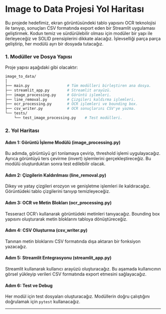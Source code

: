 # Image to Data Projesi Yol Haritası

Bu projede hedefimiz, ekran görüntüsündeki tablo yapısını OCR teknolojisi ile tanıyıp, sonuçları CSV formatında export eden bir Streamlit uygulaması geliştirmek. Kodun temiz ve sürdürülebilir olması için modüler bir yapı ile ilerleyeceğiz ve SOLID prensiplerini dikkate alacağız. İşlevselliği parça parça geliştirip, her modülü ayrı bir dosyada tutacağız.

### 1. Modüller ve Dosya Yapısı

Proje yapısı aşağıdaki gibi olacaktır:

```bash
image_to_data/
│
├── main.py                 # Tüm modülleri birleştiren ana dosya.
├── streamlit_app.py        # Streamlit arayüzü.
├── image_processing.py     # Görüntü işlemleri.
├── line_removal.py         # Çizgileri kaldırma işlemleri.
├── ocr_processing.py       # OCR işlemleri ve bounding box.
├── csv_writer.py           # OCR sonuçlarını CSV'ye yazma.
└── tests/
    └── test_image_processing.py    # Test modülleri.
```

### 2. Yol Haritası

#### Adım 1: Görüntü İşleme Modülü (image_processing.py)
Bu adımda, görüntüyü gri tonlamaya çevirip, threshold işlemi uygulayacağız. Ayrıca görüntüyü ters çevirme (invert) işlemlerini gerçekleştireceğiz. Bu modülü oluşturduktan sonra test edilebilir olacak.

#### Adım 2: Çizgilerin Kaldırılması (line_removal.py)
Dikey ve yatay çizgileri erozyon ve genişletme işlemleri ile kaldıracağız. Görüntüdeki tablo çizgilerini tanıyıp temizleyeceğiz.

#### Adım 3: OCR ve Metin Blokları (ocr_processing.py)
Tesseract OCR'ı kullanarak görüntüdeki metinleri tanıyacağız. Bounding box yapısını oluşturarak metin bloklarını tabloya dönüştüreceğiz.

#### Adım 4: CSV Oluşturma (csv_writer.py)
Tanınan metin bloklarını CSV formatında dışa aktaran bir fonksiyon yazacağız.

#### Adım 5: Streamlit Entegrasyonu (streamlit_app.py)
Streamlit kullanarak kullanıcı arayüzü oluşturacağız. Bu aşamada kullanıcının görsel yükleyip verileri CSV formatında export etmesini sağlayacağız.

#### Adım 6: Test ve Debug
Her modül için test dosyaları oluşturacağız. Modüllerin doğru çalıştığını doğrulamak için `pytest` kullanacağız.

---